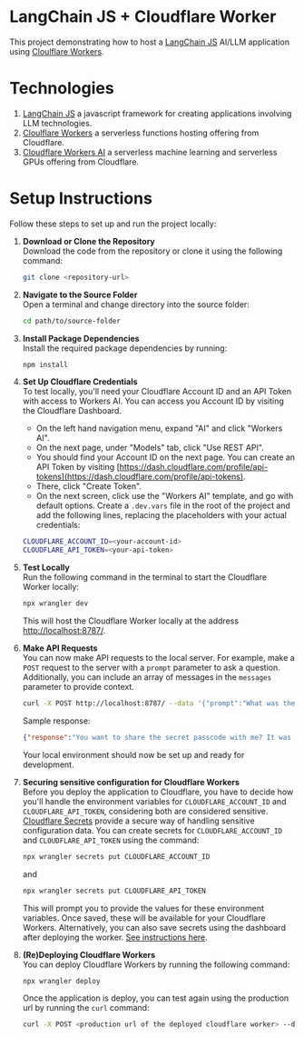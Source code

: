 # LangChain JS + Cloudflare Worker
This project demonstrating how to host a [LangChain JS](https://js.langchain.com/v0.2/docs/introduction/) AI/LLM application using [Cloulflare Workers](https://workers.cloudflare.com/).

# Technologies

1. [LangChain JS](https://js.langchain.com/v0.2/docs/introduction/) a javascript framework for creating applications involving LLM technologies.
2. [Cloulflare Workers](https://workers.cloudflare.com/) a serverless functions hosting offering from Cloudflare.
3. [Cloudflare Workers AI](https://developers.cloudflare.com/workers-ai/) a serverless machine learning and serverless GPUs offering from Cloudflare.

# Setup Instructions

Follow these steps to set up and run the project locally:

1. **Download or Clone the Repository**  
   Download the code from the repository or clone it using the following command:
     ```bash
     git clone <repository-url>
     ```

2. **Navigate to the Source Folder**  
   Open a terminal and change directory into the source folder:
     ```bash
     cd path/to/source-folder
     ```

3. **Install Package Dependencies**  
   Install the required package dependencies by running:
     ```bash
     npm install
     ```

4. **Set Up Cloudflare Credentials**  
   To test locally, you'll need your Cloudflare Account ID and an API Token with access to Workers AI.
   You can access you Account ID by visiting the Cloudflare Dashboard.
     - On the left hand navigation menu, expand "AI" and click "Workers AI".
     - On the next page, under "Models" tab, click "Use REST API".
     - You should find your Account ID on the next page.
   You can create an API Token by visiting [https://dash.cloudflare.com/profile/api-tokens](https://dash.cloudflare.com/profile/api-tokens).
     - There, click "Create Token".
     - On the next screen, click use the "Workers AI" template, and go with default options.
   Create a `.dev.vars` file in the root of the project and add the following lines, replacing the placeholders with your actual credentials:
     ```bash
     CLOUDFLARE_ACCOUNT_ID=<your-account-id>
     CLOUDFLARE_API_TOKEN=<your-api-token>
     ```

5. **Test Locally**  
   Run the following command in the terminal to start the Cloudflare Worker locally:
     ```bash
     npx wrangler dev
     ```
   This will host the Cloudflare Worker locally at the address [http://localhost:8787/](http://localhost:8787/).

6. **Make API Requests**  
   You can now make API requests to the local server. For example, make a `POST` request to the server with a `prompt` parameter to ask a question.
   Additionally, you can include an array of messages in the `messages` parameter to provide context.
     ```bash
     curl -X POST http://localhost:8787/ --data '{"prompt":"What was the secret passcode?","messages":["Here is the secret passcode: LangChain rocks!"]}'
     ```
     Sample response:
     ```json
     {"response":"You want to share the secret passcode with me? It was \"LangChain rocks!\" Ah, love the enthusiasm! That's a great reminder that even technology can have a fun and playful side. How's your day going so far?"}
     ```

   Your local environment should now be set up and ready for development.

7. **Securing sensitive configuration for Cloudflare Workers**  
   Before you deploy the application to Cloudflare, you have to decide how you'll handle the environment variables for `CLOUDFLARE_ACCOUNT_ID` and `CLOUDFLARE_API_TOKEN`, considering both are considered sensitive.
   [Cloudflare Secrets](https://developers.cloudflare.com/workers/configuration/secrets/) provide a secure way of handling sensitive configuration data.
   You can create secrets for `CLOUDFLARE_ACCOUNT_ID` and `CLOUDFLARE_API_TOKEN` using the command:
   ```bash
   npx wrangler secrets put CLOUDFLARE_ACCOUNT_ID
   ```
   and
   ```bash
   npx wrangler secrets put CLOUDFLARE_API_TOKEN
   ```
   This will prompt you to provide the values for these environment variables. Once saved, these will be available for your Cloudflare Workers.
   Alternatively, you can also save secrets using the dashboard after deploying the worker. [See instructions here](https://developers.cloudflare.com/workers/configuration/secrets/#via-the-dashboard).

8. **(Re)Deploying Cloudflare Workers**  
   You can deploy Cloudflare Workers by running the following command:
   ```bash
   npx wrangler deploy
   ```
   Once the application is deploy, you can test again using the production url by running the `curl` command:
   ```bash
   curl -X POST <production url of the deployed cloudflare worker> --data '{"prompt":"What was the secret passcode?","messages":["Here is the secret passcode: LangChain rocks!"]}'
   ```
